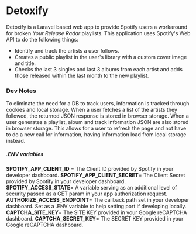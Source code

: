 # Detoxify
Detoxify is a Laravel based web app to provide Spotify users a workaround for broken _Your Release Radar_ playlists. This application uses Spotify's Web API to do the following things:

- Identify and track the artists a user follows.
- Creates a public playlist in the user's library with a custom cover image and title.
- Checks the last 3 singles and last 3 albums from each artist and adds those released within the last month to the new playlist.

### Dev Notes
To eliminate the need for a DB to track users, information is tracked through cookies and local storage. When a user fetches a list of the artists they followed, the returned JSON response is stored in browser storage. When a user generates a playlist, album and track information JSON are also stored in browser storage. This allows for a user to refresh the page and not have to do a new call for information, having information load from local storage instead.

##### .ENV variables

**SPOTIFY_APP_CLIENT_ID** = The Client ID provided by Spotify in your developer dashboard.
**SPOTIFY_APP_CLIENT_SECRET**= The Client Secret provided by Spotify in your developer dashboard.
**SPOTIFY_ACCESS_STATE**= A variable serving as an additional level of security passed as a GET param in your app authorization request.
**AUTHORIZE_ACCESS_ENDPOINT**= The callback path set in your developer dashboard. Set as a .ENV variable to help setting port if developing locally.
**CAPTCHA_SITE_KEY**= The SITE KEY provided in your Google reCAPTCHA dashboard.
**CAPTCHA_SECRET_KEY**= The SECRET KEY provided in your Google reCAPTCHA dashboard.
